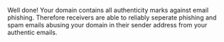 Well done! Your domain contains all authenticity marks against email phishing. Therefore receivers are able to reliably seperate phishing and spam emails abusing your domain in their sender address from your authentic emails. 
